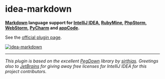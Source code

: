 idea-markdown
=============

**[Markdown](http://daringfireball.net/projects/markdown) language support for [IntelliJ IDEA](http://www.jetbrains.com/idea), [RubyMine](http://www.jetbrains.com/ruby), [PhpStorm](http://www.jetbrains.com/phpstorm), [WebStorm](http://www.jetbrains.com/webstorm), [PyCharm](http://www.jetbrains.com/pycharm) and [appCode](http://www.jetbrains.com/objc).**

See the [official plugin page](http://plugins.intellij.net/plugin?id=5970).

[![idea-markdown](https://github.com/nicoulaj/idea-markdown/raw/assets/screenshots/preview.png)](http://plugins.intellij.net/plugin?id=5970)

---

*This plugin is based on the excellent [PegDown](http://pegdown.org) library by [sirthias](https://github.com/sirthias). Greetings also to [JetBrains](http://www.jetbrains.com/) for giving away free licenses for IntelliJ IDEA for this project contributors.*
